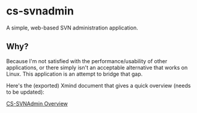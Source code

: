 # cs-svnadmin

A simple, web-based SVN administration application.

## Why?

Because I'm not satisfied with the performance/usability of other applications, or there simply isn't an acceptable alternative that works on Linux.  This application is an attempt to bridge that gap.

Here's the (exported) Xmind document that gives a quick overview (needs to be updated):

[CS-SVNAdmin Overview](docs/SVN_Web_Application.png)

